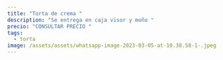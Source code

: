 ```yaml
---
title: "Torta de crema "
description: "Se entrega en caja visor y moño "
precio: "CONSULTAR PRECIO "
tags:
  - torta
image: /assets/assets/whatsapp-image-2023-03-05-at-10.38.58-1-.jpeg
---
```

